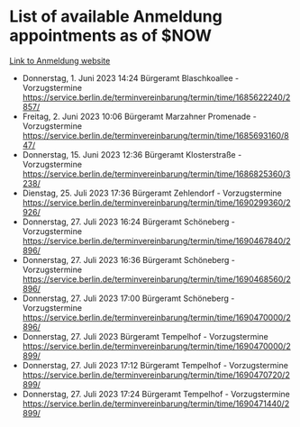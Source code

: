 # List of available Anmeldung appointments as of $NOW
[Link to Anmeldung website](https://service.berlin.de/terminvereinbarung/termin/tag.php?termin=1&anliegen[]=120686&dienstleisterlist=122210,122217,327316,122219,327312,122227,327314,122231,327346,122243,327348,122254,122252,329742,122260,329745,122262,329748,122271,327278,122273,327274,122277,327276,330436,122280,327294,122282,327290,122284,327292,122291,327270,122285,327266,122286,327264,122296,327268,150230,329760,122297,327286,122294,327284,122312,329763,122314,329775,122304,327330,122311,327334,122309,327332,317869,122281,327352,122279,329772,122283,122276,327324,122274,327326,122267,329766,122246,327318,122251,327320,122257,327322,122208,327298,122226,327300&herkunft=http%3A%2F%2Fservice.berlin.de%2Fdienstleistung%2F120686%2F)
- Donnerstag, 1. Juni 2023 14:24 Bürgeramt Blaschkoallee - Vorzugstermine https://service.berlin.de/terminvereinbarung/termin/time/1685622240/2857/
- Freitag, 2. Juni 2023 10:06 Bürgeramt Marzahner Promenade - Vorzugstermine https://service.berlin.de/terminvereinbarung/termin/time/1685693160/847/
- Donnerstag, 15. Juni 2023 12:36 Bürgeramt Klosterstraße - Vorzugstermine https://service.berlin.de/terminvereinbarung/termin/time/1686825360/3238/
- Dienstag, 25. Juli 2023 17:36 Bürgeramt Zehlendorf - Vorzugstermine https://service.berlin.de/terminvereinbarung/termin/time/1690299360/2926/
- Donnerstag, 27. Juli 2023 16:24 Bürgeramt Schöneberg - Vorzugstermine https://service.berlin.de/terminvereinbarung/termin/time/1690467840/2896/
- Donnerstag, 27. Juli 2023 16:36 Bürgeramt Schöneberg - Vorzugstermine https://service.berlin.de/terminvereinbarung/termin/time/1690468560/2896/
- Donnerstag, 27. Juli 2023 17:00 Bürgeramt Schöneberg - Vorzugstermine https://service.berlin.de/terminvereinbarung/termin/time/1690470000/2896/
- Donnerstag, 27. Juli 2023  Bürgeramt Tempelhof - Vorzugstermine https://service.berlin.de/terminvereinbarung/termin/time/1690470000/2899/
- Donnerstag, 27. Juli 2023 17:12 Bürgeramt Tempelhof - Vorzugstermine https://service.berlin.de/terminvereinbarung/termin/time/1690470720/2899/
- Donnerstag, 27. Juli 2023 17:24 Bürgeramt Tempelhof - Vorzugstermine https://service.berlin.de/terminvereinbarung/termin/time/1690471440/2899/
